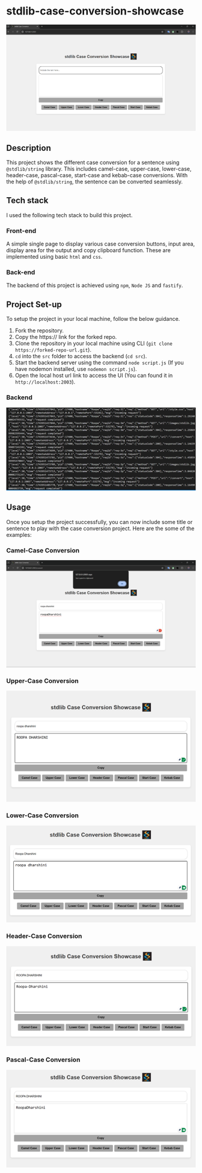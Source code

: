 # stdlib-case-conversion-showcase
![Landing Page](screenshots/01-landing-page.png)

## Description
This project shows the different case conversion for a sentence using `@stdlib/string` library. This includes 
camel-case, upper-case, lower-case, header-case, pascal-case, start-case and kebab-case conversions. With the help of `@stdlib/string`, the sentence can be converted seamlessly.

## Tech stack
I used the following tech stack to build this project.

### Front-end
A simple single page to display various case conversion buttons, input area, display area for the output and copy clipboard function. These are implemented using basic `html` and `css`.

### Back-end
The backend of this project is achieved using `npm`, `Node JS` and `fastify`.

## Project Set-up
To setup the project in your local machine, follow the below guidance.

1. Fork the repository.
2. Copy the https:// link for the forked repo.
3. Clone the repository in your local machine using CLI (`git clone https://forked-repo-url.git`).
4. `cd` into the `src` folder to access the backend (`cd src`).
5. Start the backend server using the command `node script.js` (If you have nodemon installed, use `nodemon script.js`).
6. Open the local host url link to access the UI (You can found it in `http://localhost:2003`).

### Backend 
![Backend](screenshots/07-backend-running.png)

## Usage

Once you setup the project successfully, you can now include some title or sentence to play with the case conversion project. Here are the some of the examples:

### Camel-Case Conversion
![Camel-Case Conversion](screenshots/02-camel-case-conversion.png)

### Upper-Case Conversion
![Upper-Case Conversion](screenshots/03-upper-case-conversion.png)

### Lower-Case Conversion
![Lower-Case Conversion](screenshots/04-lower-case-conversion.png)

### Header-Case Conversion
![Header-Case Conversion](screenshots/05-header-case-conversion.png)

### Pascal-Case Conversion
![Pascal-Case Conversion](screenshots/06-pascal-case-conversion.png)